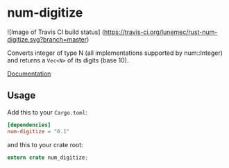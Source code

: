 # num-digitize
![Image of Travis CI build status]
(https://travis-ci.org/lunemec/rust-num-digitize.svg?branch=master)

Converts integer of type N (all implementations supported by num::Integer)
and returns a `Vec<N>` of its digits (base 10).

[Documentation](https://lunemec.github.io/rust-num-digitize/)

## Usage

Add this to your `Cargo.toml`:

```toml
[dependencies]
num-digitize = "0.1"
```

and this to your crate root:

```rust
extern crate num_digitize;
```
